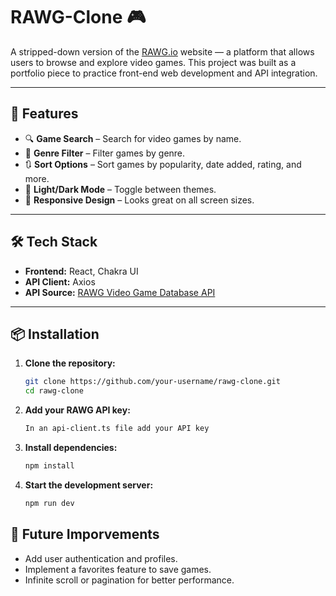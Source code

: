 # RAWG-Clone 🎮

A stripped-down version of the [RAWG.io](https://rawg.io) website — a platform that allows users to browse and explore video games. This project was built as a portfolio piece to practice front-end web development and API integration.

---

## 🚀 Features

- 🔍 **Game Search** – Search for video games by name.
- 🧩 **Genre Filter** – Filter games by genre.
- 🔃 **Sort Options** – Sort games by popularity, date added, rating, and more.
- 🌙 **Light/Dark Mode** – Toggle between themes.
- 📱 **Responsive Design** – Looks great on all screen sizes.

---

## 🛠️ Tech Stack

- **Frontend:** React, Chakra UI  
- **API Client:** Axios  
- **API Source:** [RAWG Video Game Database API](https://rawg.io/apidocs)

---

## 📦 Installation

1. **Clone the repository:**

   ```bash
   git clone https://github.com/your-username/rawg-clone.git
   cd rawg-clone
    ```

2. **Add your RAWG API key:**
    ```bash
    In an api-client.ts file add your API key
    ```

3. **Install dependencies:**
   ```bash
   npm install
   ```
4. **Start the development server:**
   ```bash
   npm run dev
   ```

## 🔧 Future Imporvements
- Add user authentication and profiles.
- Implement a favorites feature to save games.
- Infinite scroll or pagination for better performance.


